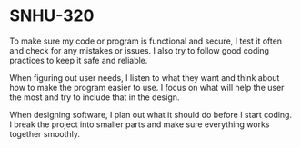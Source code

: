 # SNHU-320
To make sure my code or program is functional and secure, I test it often and check for any mistakes or issues. I also try to follow good coding practices to keep it safe and reliable.

When figuring out user needs, I listen to what they want and think about how to make the program easier to use. I focus on what will help the user the most and try to include that in the design.

When designing software, I plan out what it should do before I start coding. I break the project into smaller parts and make sure everything works together smoothly.
